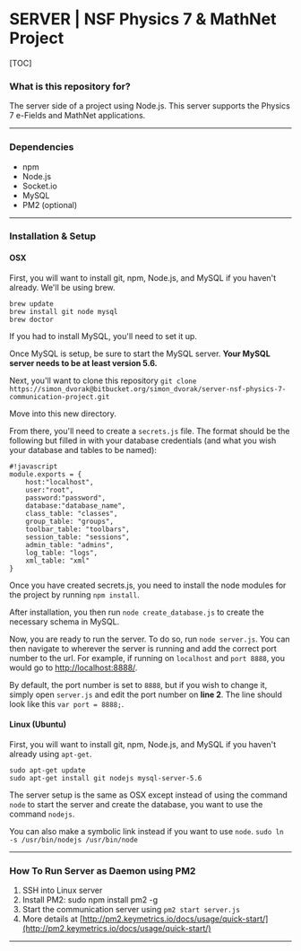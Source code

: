 # SERVER | NSF Physics 7 & MathNet Project #

[TOC]

### What is this repository for? ###
The server side of a project using Node.js. This server supports the Physics 7 e-Fields and MathNet applications.

***

### Dependencies ###
* npm
* Node.js
* Socket.io
* MySQL
* PM2 (optional)

***

### Installation & Setup ###

#### OSX ####

First, you will want to install git, npm, Node.js, and MySQL if you haven't already. We'll be using brew.
```
brew update
brew install git node mysql
brew doctor
```

If you had to install MySQL, you'll need to set it up. 

Once MySQL is setup, be sure to start the MySQL server. **Your MySQL server needs to be at least version 5.6.**

Next, you'll want to clone this repository `git clone https://simon_dvorak@bitbucket.org/simon_dvorak/server-nsf-physics-7-communication-project.git` 

Move into this new directory.

From there, you'll need to create a `secrets.js` file. The format should be the following but filled in with your database credentials (and what you wish your database and tables to be named):

```
#!javascript
module.exports = {
    host:"localhost",
    user:"root",
    password:"password",
    database:"database_name",
    class_table: "classes",
    group_table: "groups",
    toolbar_table: "toolbars",
    session_table: "sessions",
    admin_table: "admins",
    log_table: "logs",
    xml_table: "xml"
}
```

Once you have created secrets.js, you need to install the node modules for the project by running `npm install`.

After installation, you then run `node create_database.js` to create the necessary schema in MySQL.

Now, you are ready to run the server. To do so, run `node server.js`. You can then navigate to wherever the server is running and add the correct port number to the url.
For example, if running on `localhost` and `port 8888`, you would go to [http://localhost:8888/](http://localhost:8888/).

By default, the port number is set to `8888`, but if you wish to change it, simply open `server.js` and edit the port number on **line 2**. The line should look like this `var port = 8888;`.

#### Linux (Ubuntu) ####

First, you will want to install git, npm, Node.js, and MySQL if you haven't already using `apt-get`.

```
sudo apt-get update
sudo apt-get install git nodejs mysql-server-5.6
```

The server setup is the same as OSX except instead of using the command `node` to start the server and create the database, you want to use the command `nodejs`.

You can also make a symbolic link instead if you want to use `node`. `sudo ln -s /usr/bin/nodejs /usr/bin/node`

***

### How To Run Server as Daemon using PM2 ###
1. SSH into Linux server
2. Install PM2: sudo npm install pm2 -g
3. Start the communication server using `pm2 start server.js`
4. More details at [http://pm2.keymetrics.io/docs/usage/quick-start/](http://pm2.keymetrics.io/docs/usage/quick-start/)

***
